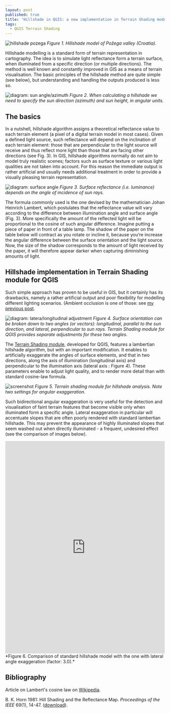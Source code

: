 ```yaml
---
layout: post
published: true
title: 'Hillshade in QGIS: a new implementation in Terrain Shading module.'
tags:
  - QGIS Terrain Shading
---
```


 
![hillshade pozega](/figures/20-10-pozega1.jpg)
*Figure 1. Hillshade model of Požega valley (Croatia).*

Hillshade modelling is a standard form of terrain representation in cartography. The idea is to simulate light reflectance form a terrain surface, when illuminated from a specific direction (or multiple directions). The method is well known and constantly improved in GIS as a means of terrain visualisation. The basic principles of the hillshade method are quite simple (see below), but understanding and handling the outputs produced is less so. 
<!--- This is the first part of a series of posts on hillshade models that take an in-depth perspective on their geometric properties and aesthetic qualities. -->

![diagram: sun angle/azimuth](/figures/20-10-azimuth_diagram.jpg)
*Figure 2. When calculating a hillshade we need to specify the sun direction (azimuth) and sun height, in angular units.*

## The basics
In a nutshell, hillshade algorithm assigns a theoretical reflectance value to each terrain element (a pixel of a digital terrain model in most cases). Given a defined light source, such reflectance will depend on the inclination of each terrain element: those that are perpendicular to the light source will receive and thus reflect more light than those that are facing other directions (see Fig. 3). In GIS, hillshade algorithms normally do not aim to model truly realistic scenes; factors such as surface texture or various light qualities are not taken into account. For this reason the immediate output is rather artificial and usually needs additional treatment in order to provide a visually pleasing terrain representation. 

![diagram: surface angle](/figures/20-10-surface.jpg)
*Figure 3. Surface reflectance (i.e. luminance) depends on the angle of incidence of sun rays.*

The formula commonly used is the one devised by the mathematician Johan Heinrich Lambert, which postulates that the reflectance value will vary according to the difference between illumination angle and surface angle (Fig. 3). More specifically the amount of the reflected light will be proportional to the cosine of such angular difference. Imagine putting a piece of paper in front of a table lamp. The shadow of the paper on the table below will contract as you rotate or incline it, because you’re increase the angular difference between the surface orientation and the light source. Now, the size of the shadow corresponds to the amount of light received by the paper, it will therefore appear darker when capturing diminishing amounts of light. 

## Hillshade implementation in Terrain Shading module for QGIS
Such simple approach has proven to be useful in GIS, but it certainly has its drawbacks, namely a rather artificial output and poor flexibility for modelling different lighting scenarios. (Ambient occlusion is one of those: see [my previous post](https://landscapearchaeology.org/2020/ambient-occlusion/). 


![diagram: latera/longitudinal adjustment](/figures/20-10-angles.jpg)
*Figure 4. Surface orientation can be broken down to two angles (or vectors): longitudinal, parallel to the sun direction, and lateral, perpendicular to sun rays. Terrain Shading module for QGIS provides separate adjustments for these two angles.*

The [Terrain Shading module](http://www.zoran-cuckovic.from.hr/QGIS-terrain-shading/), developed for QGIS, features a lambertian hillshade algorithm, but with an important modification. It enables to artificially exaggerate the angles of surface elements, and that in two directions, along the axis of illumination (longitudinal axis) and perpendicular to the illumination axis (lateral axis : Figure 4). These parameters enable to adjust light quality, and to render more detail than with standard cosine-law formula. 

![screenshot](/figures/20-10-screenshot.jpg)
*Figure 5. Terrain shading module for hillshade analysis. Note two settings for angular exaggeration.*

Such bidirectional angular exaggeration is very useful for the detection and visualisation of faint terrain features that become visible only when illuminated form a specific angle. Lateral exaggeration in particular will accentuate slopes that are often poorly rendered with standard lambertian hillshade. This may prevent the appearance of highly illuminated slopes that seem washed out when directly illuminated - a frequent, undesired effect (see the comparison of images below).

<iframe frameborder="0" class="juxtapose" width="100%" height="670" src="https://cdn.knightlab.com/libs/juxtapose/latest/embed/index.html?uid=3e206e9a-0bf0-11eb-bf88-a15b6c7adf9a"></iframe>
*Figure 6. Comparison of standard hillshade model with the one with lateral angle exaggeration (factor: 3.0).*

## Bibliography
Article on Lambert's cosine law on [Wikipedia](https://en.wikipedia.org/wiki/Lambert%27s_cosine_law).

B. K. Horn 1981: Hill Shading and the Reflectance Map. *Proceedings of the IEEE* 69(1), 14-47. ([download](http://people.csail.mit.edu/bkph/papers/Hill-Shading.pdf)).
